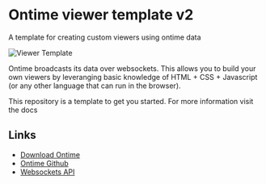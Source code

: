# Ontime viewer template v2
A template for creating custom viewers using ontime data

![Viewer Template](https://github.com/cpvalente/ontime-viewer-template/blob/main/.github/viewer-template.png)

Ontime broadcasts its data over websockets.
This allows you to build your own viewers by leveranging basic knowledge of HTML + CSS + Javascript (or any other language that can run in the browser).

This repository is a template to get you started.
For more information visit the docs

## Links
- [Download Ontime](https://www.getontime.no/)
- [Ontime Github](https://github.com/cpvalente/ontime)
- [Websockets API](https://cpvalente.gitbook.io/ontime/control-and-feedback/websocket-api)
